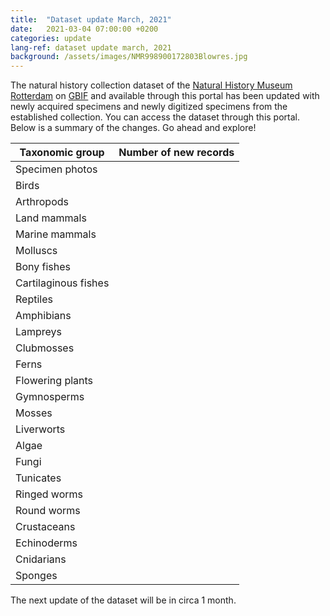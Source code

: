 ```yaml
---
title:  "Dataset update March, 2021"
date:   2021-03-04 07:00:00 +0200
categories: update
lang-ref: dataset update march, 2021
background: /assets/images/NMR998900172803Blowres.jpg
---
```


The natural history collection dataset of the [Natural History Museum Rotterdam](https://www.hetnatuurhistorisch.nl/en) on [GBIF](https://www.gbif.org/) and available through this portal has been updated with newly acquired specimens and newly digitized specimens from the established collection. You can access the dataset through this portal. Below is a summary of the changes. Go ahead and explore!

Taxonomic group | Number of new records
---------- | ----------  
Specimen photos | 
Birds | 
Arthropods | 
Land mammals | 
Marine mammals | 
Molluscs | 
Bony fishes | 
Cartilaginous fishes | 
Reptiles | 
Amphibians | 
Lampreys | 
Clubmosses | 
Ferns | 
Flowering plants | 
Gymnosperms | 
Mosses | 
Liverworts | 
Algae | 
Fungi | 
Tunicates | 
Ringed worms | 
Round worms | 
Crustaceans | 
Echinoderms | 
Cnidarians | 
Sponges | 

The next update of the dataset will be in circa 1 month.
